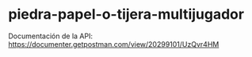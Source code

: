 # piedra-papel-o-tijera-multijugador

Documentación de la API: https://documenter.getpostman.com/view/20299101/UzQvr4HM
